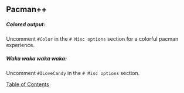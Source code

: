 ## Pacman++

##### Colored output:
Uncomment `#Color` in the `# Misc options` section for a colorful pacman experience.

##### Waka waka waka waka:
Uncomment `#ILoveCandy` in the `# Misc options` section.

[Table of Contents](README.md)
